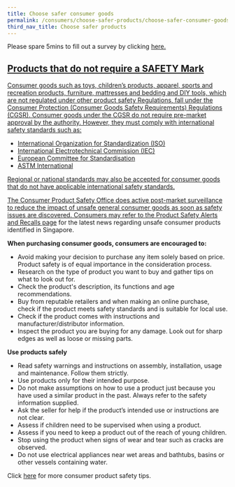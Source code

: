```yaml
---
title: Choose safer consumer goods
permalink: /consumers/choose-safer-products/choose-safer-consumer-goods/
third_nav_title: Choose safer products
---
```

Please spare 5mins to fill out a survey by clicking <a href = "https://form.gov.sg/63a160c3cf15ee00129a4ab4">here.
## Products that do not require a SAFETY Mark
Consumer goods such as toys, children’s products, apparel, sports and recreation products, furniture, mattresses and bedding and DIY tools, which are not regulated under other product safety Regulations, fall under the Consumer Protection (Consumer Goods Safety Requirements) Regulations (CGSR). Consumer goods under the CGSR do not require pre-market approval by the authority. However, they must comply with international safety standards such as:

* International Organization for Standardization (ISO)
* International Electrotechnical Commission (IEC)
* European Committee for Standardisation
* ASTM International

Regional or national standards may also be accepted for consumer goods that do not have applicable international safety standards.

The Consumer Product Safety Office does active post-market surveillance to reduce the impact of unsafe general consumer goods as soon as safety issues are discovered. Consumers may refer to the [Product Safety Alerts and Recalls page](/consumers/product-safety-alerts-and-recalls/children-apparel) for the latest news regarding unsafe consumer products identified in Singapore. 

**When purchasing consumer goods, consumers are encouraged to:**
* Avoid making your decision to purchase any item solely based on price. Product safety is of equal importance in the consideration process.
* Research on the type of product you want to buy and gather tips on what to look out for.
* Check the product's description, its functions and age recommendations.
* Buy from reputable retailers and when making an online purchase, check if the product meets safety standards and is suitable for local use.
* Check if the product comes with instructions and manufacturer/distributor information.
* Inspect the product you are buying for any damage. Look out for sharp edges as well as loose or missing parts.

**Use products safely** 
* Read safety warnings and instructions on assembly, installation, usage and maintenance. Follow them strictly.
* Use products only for their intended purpose.
* Do not make assumptions on how to use a product just because you have used a similar product in the past. Always refer to the safety information supplied.
* Ask the seller for help if the product’s intended use or instructions are not clear.
* Assess if children need to be supervised when using a product.
* Assess if you need to keep a product out of the reach of young children.
* Stop using the product when signs of wear and tear such as cracks are observed.
* Do not use electrical appliances near wet areas and bathtubs, basins or other vessels containing water.

Click [here](/consumers/product-safety-tips/electronics-and-appliances) for more consumer product safety tips.